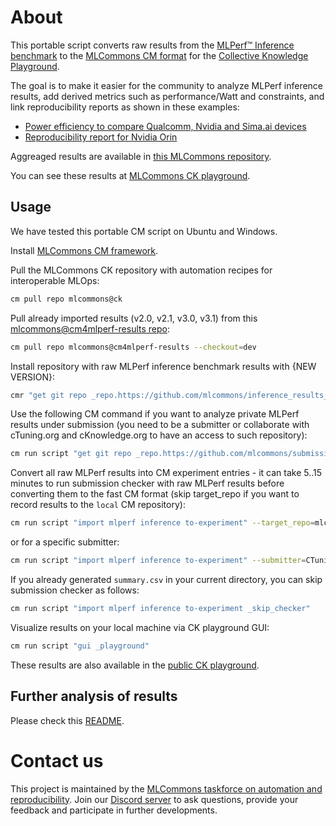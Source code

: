 ﻿# About

This portable script converts raw results from the [MLPerf™ Inference benchmark]( https://github.com/mlcommons/inference )
to the [MLCommons CM format](https://github.com/mlcommons/ck) for the [Collective Knowledge Playground](https://x.cKnowledge.org).

The goal is to make it easier for the community to analyze MLPerf inference results, 
add derived metrics such as performance/Watt and constraints,
and link reproducibility reports as shown in these examples:
* [Power efficiency to compare Qualcomm, Nvidia and Sima.ai devices](https://cKnowledge.org/mlcommons-mlperf-inference-gui-derived-metrics-and-conditions)
* [Reproducibility report for Nvidia Orin](https://access.cknowledge.org/playground/?action=experiments&name=mlperf-inference--v3.0--edge--closed--image-classification--offline&result_uid=3751b230c800434a)

Aggreaged results are available in [this MLCommons repository](https://github.com/mlcommons/cm4mlperf-results).

You can see these results at [MLCommons CK playground](https://access.cknowledge.org/playground/?action=experiments&tags=mlperf-inference,all).

## Usage

We have tested this portable CM script on Ubuntu and Windows.

Install [MLCommons CM framework](https://github.com/mlcommons/ck/blob/master/docs/installation.md).

Pull the MLCommons CK repository with automation recipes for interoperable MLOps:
```bash
cm pull repo mlcommons@ck
```

Pull already imported results (v2.0, v2.1, v3.0, v3.1) from this [mlcommons@cm4mlperf-results repo](https://github.com/mlcommons/cm4mlperf-results):

```bash
cm pull repo mlcommons@cm4mlperf-results --checkout=dev
```

Install repository with raw MLPerf inference benchmark results with {NEW VERSION}:
```bash
cmr "get git repo _repo.https://github.com/mlcommons/inference_results_v{NEW VERSION}" --extra_cache_tags=mlperf-inference-results,version-{NEW VERSION} --time --space

```

Use the following CM command if you want to analyze private MLPerf results under submission 
(you need to be a submitter or collaborate with cTuning.org and cKnowledge.org to have an access to such repository):

```bash
cm run script "get git repo _repo.https://github.com/mlcommons/submissions_inference_v4.0" --env.CM_GIT_CHECKOUT=main --extra_cache_tags=mlperf-inference-results,version-4.0-private --time --space
```

Convert all raw MLPerf results into CM experiment entries - it can take 5..15 minutes to run submission checker 
with raw MLPerf results before converting them to the fast CM format (skip target_repo if you want
to record results to the `local` CM repository):

```bash
cm run script "import mlperf inference to-experiment" --target_repo=mlcommons@cm4mlperf-results --time --space
```

or for a specific submitter:

```bash
cm run script "import mlperf inference to-experiment" --submitter=CTuning
```


If you already generated `summary.csv` in your current directory, you can skip submission checker as follows:

```bash
cm run script "import mlperf inference to-experiment _skip_checker"
```

Visualize results on your local machine via CK playground GUI:

```bash
cm run script "gui _playground"
```

These results are also available in the [public CK playground](https://access.cknowledge.org/playground/?action=experiments&tags=mlperf-inference,all).

## Further analysis of results

Please check this [README](https://github.com/mlcommons/cm4mlperf-results#how-to-update-this-repository-with-new-results).

# Contact us

This project is maintained by the [MLCommons taskforce on automation and reproducibility](https://cKnowledge.org/mlcommons-taskforce).
Join our [Discord server](https://discord.gg/JjWNWXKxwT) to ask questions, provide your feedback and participate in further developments.
